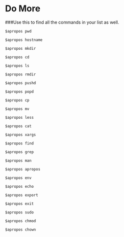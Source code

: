 # Do More

###Use this to find all the commands in your list as well.

`$apropos pwd`

`$apropos hostname`

`$apropos mkdir`

`$apropos cd`

`$apropos ls`

`$apropos rmdir`

`$apropos pushd`

`$apropos popd`

`$apropos cp`

`$apropos mv`

`$apropos less`

`$apropos cat`

`$apropos xargs`

`$apropos find`

`$apropos grep`

`$apropos man`

`$apropos apropos`

`$apropos env`

`$apropos echo`

`$apropos export`

`$apropos exit`

`$apropos sudo`

`$apropos chmod`

`$apropos chown`
